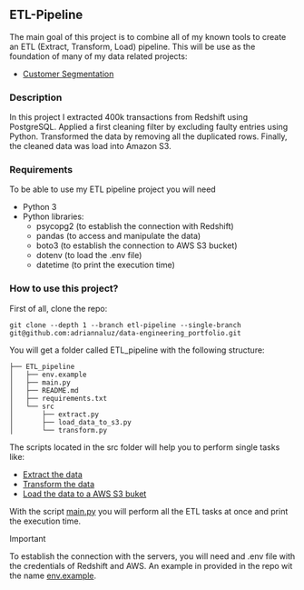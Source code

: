 ## ETL-Pipeline
The main goal of this project is to combine all of my known tools to create an ETL (Extract, 
Transform, Load) pipeline. This will be use as the foundation of many of my data related projects:
- [Customer Segmentation](https://github.com/adriannaluz/data-analysis_portfolio/tree/customer_segmentation/customer_segmentation)

### Description
In this project I extracted 400k transactions from Redshift using PostgreSQL. Applied a first 
cleaning filter by excluding faulty entries using Python. Transformed the data by removing all
the duplicated rows. Finally, the cleaned data was load into Amazon S3.

### Requirements 
To be able to use my ETL pipeline project you will need
- Python 3
- Python libraries: 
  - psycopg2 (to establish the connection with Redshift)
  - pandas (to access and manipulate the data)
  - boto3 (to establish the connection to AWS S3 bucket) 
  - dotenv (to load the .env file)
  - datetime (to print the execution time)

### How to use this project?
First of all, clone the repo:
```
git clone --depth 1 --branch etl-pipeline --single-branch git@github.com:adriannaluz/data-engineering_portfolio.git
```
You will get a folder called ETL_pipeline with the following structure:

```
├── ETL_pipeline
│   ├── env.example
│   ├── main.py
│   ├── README.md
│   ├── requirements.txt
│   └── src
│       ├── extract.py
│       ├── load_data_to_s3.py
│       └── transform.py
```

The scripts located in the src folder will help you to perform single tasks like:
- [Extract the data](https://github.com/adriannaluz/data-engineering_portfolio/blob/etl-pipeline/ETL_pipeline/src/extract.py)
- [Transform the data](https://github.com/adriannaluz/data-engineering_portfolio/blob/etl-pipeline/ETL_pipeline/src/transform.py)
- [Load the data to a AWS S3 buket](https://github.com/adriannaluz/data-engineering_portfolio/blob/etl-pipeline/ETL_pipeline/src/load_data_to_s3.py)

With the script [main.py](https://github.com/adriannaluz/data-engineering_portfolio/blob/etl-pipeline/ETL_pipeline/main.py) you will perform all the ETL tasks at once and print the execution time.

> [!IMPORTANT]
> To establish the connection with the servers, you will need and .env file with the credentials
> of Redshift and AWS. An example in provided in the repo wit the name [env.example](https://github.com/adriannaluz/data-engineering_portfolio/blob/etl-pipeline/ETL_pipeline/env.example).






